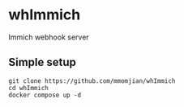 # whImmich
Immich webhook server


## Simple setup

```
git clone https://github.com/mmomjian/whImmich
cd whImmich
docker compose up -d
```
